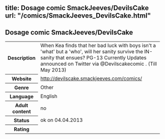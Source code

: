 title: Dosage comic SmackJeeves/DevilsCake
url: "/comics/SmackJeeves_DevilsCake.html"
---
Dosage comic SmackJeeves/DevilsCake
-----------------------------------------

<table class="comicinfo">
<tr>
<th>Description</th><td>When Kea finds that her bad luck with boys isn't a 'what' but a 'who', will her sanity survive the IN-sanity that ensues? PG-13 Currently Updates announced on Twitter via @Devilscakecomic . (Till May 2013)</td>
</tr>
<tr>
<th>Website</th><td><a href="http://devilscake.smackjeeves.com/comics/">http://devilscake.smackjeeves.com/comics/</a></td>
</tr>
<tr>
<th>Genre</th><td>Other</td>
</tr>
<tr>
<th>Language</th><td>English</td>
</tr>
<tr>
<th>Adult content</th><td>no</td>
</tr>
<tr>
<th>Status</th><td>ok on 04.04.2013</td>
</tr>
<tr>
<th>Rating</th><td><div class="g-plusone" data-size="standard" data-annotation="bubble"
 data-href="http://devilscake.smackjeeves.com/comics/"></div></td>
</tr>
</table>
<script type="text/javascript">
  (function() {
    var po = document.createElement('script'); po.type = 'text/javascript'; po.async = true;
    po.src = 'https://apis.google.com/js/plusone.js';
    var s = document.getElementsByTagName('script')[0]; s.parentNode.insertBefore(po, s);
  })();
</script>

